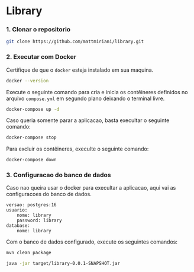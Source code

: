 # Library

### 1. Clonar o repositorio
```bash
git clone https://github.com/mattmiriani/library.git
```

### 2. Executar com Docker

Certifique de que o `docker` esteja instalado em sua maquina.
```bash
docker --version
```

Execute o seguinte comando para cria e inicia os contêineres definidos 
no arquivo `compose.yml` em segundo plano deixando o terminal livre.
```bash
docker-compose up -d
```

Caso queria somente parar a aplicacao, basta execultar o seguinte comando:
```bash
docker-compose stop
```

Para excluir os contêineres, execulte o seguinte comando:
```bash
docker-compose down
```

### 3. Configuracao do banco de dados
Caso nao queira usar o docker para execultar a aplicacao, aqui vai as configuracoes 
do banco de dados.
```
versao: postgres:16
usuario:
    nome: library
    password: library
database:
    nome: library
```
Com o banco de dados configurado, execute os seguintes comandos:
```bash
mvn clean package
```
```bash
java -jar target/library-0.0.1-SNAPSHOT.jar
```
